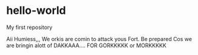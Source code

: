 # hello-world
My first repository

Aii Humiess,,,
We orkis are comin to attack yous Fort. 
Be prepared Cos we are bringin alott of DAKKAAA....
FOR GORKKKKK or MORKKKKK
